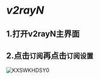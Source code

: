 # *v2rayN*

## 1.打开v2rayN主界面
## 2.点击`订阅`再点击`订阅设置`
![KXSWKHDSY0](https://github.com/ThekingMX1998/free-v2ray-code/blob/master/Image/KXSWKHDSY0.png)
